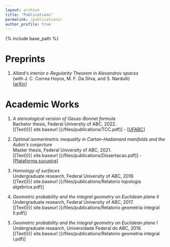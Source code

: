 ```yaml
---
layout: archive
title: "Publications"
permalink: /publications/
author_profile: true
---
```


{% include base_path %}

# Preprints

1. _Allard's interior $\varepsilon$-Regularity Theorem in Alexandrov spaces_<br>
(with J. C. Correa Hoyos, M. F. Da Silva, and S. Nardulli)<br>
\[[arXiv](https://arxiv.org/abs/2504.10758)\]
   

# Academic Works

1. _A stereological version of Gauss-Bonnet formula_<br>
Bachelor thesis, Federal University of ABC, 2022.<br>
\[[Text]({{ site.baseurl }}/files/publications/TCC.pdf)\] - \[[UFABC](https://cursos.ufabc.edu.br/images/bacharelado-em-matematica/tcc_defendidos/2022_marcos.pdf)\]

1. _Optimal isomerimetric inequality in Cartan-Hadamard manifolds and the Aubin's conjecture_<br>
Master thesis, Federal University of ABC, 2021.<br>
\[[Text]({{ site.baseurl }}/files/publications/Dissertacao.pdf)\] - \[[Plataforma sucupira](https://sucupira.capes.gov.br/sucupira/public/consultas/coleta/trabalhoConclusao/viewTrabalhoConclusao.jsf?popup=true&id_trabalho=11090116)\]

1. _Homology of surfaces_<br>
Undergraduate research, Federal University of ABC, 2019.<br>
\[[Text]({{ site.baseurl }}/files/publications/Relatorio topologia algebrica.pdf)\]

1. _Geometric probability and the integral geometry on Euclidean plane II_<br>
Undergraduate research, Federal University of ABC, 2017.<br>
\[[Text]({{ site.baseurl }}/files/publications/Relatorio geometria integral II.pdf)\]

1. _Geometric probability and the integral geometry on Euclidean plane I_<br>
Undergraduate research, Universidade Federal do ABC, 2016.<br>
\[[Text]({{ site.baseurl }}/files/publications/Relatorio geometria integral I.pdf)\]

